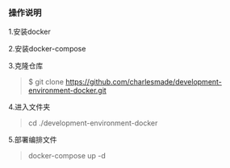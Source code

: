 ### 操作说明

1.安装docker

2.安装docker-compose

3.克隆仓库

> $ git clone https://github.com/charlesmade/development-environment-docker.git

4.进入文件夹

> cd ./development-environment-docker

5.部署编排文件

> docker-compose up -d

